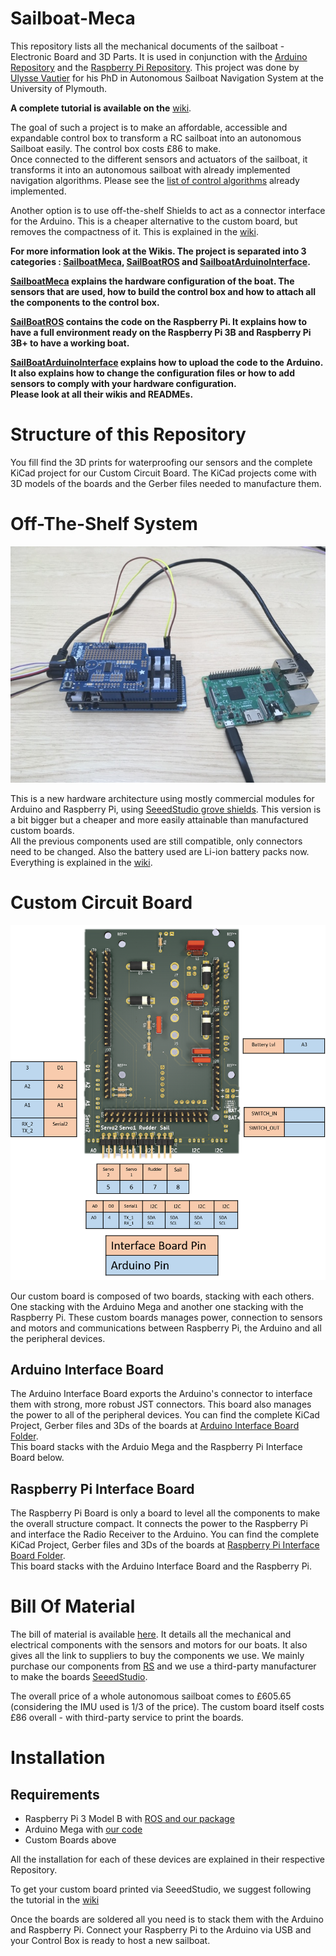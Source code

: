 # Sailboat-Meca
This repository lists all the mechanical documents of the sailboat - Electronic Board and 3D Parts. It is used in conjunction with the [Arduino Repository](https://github.com/Plymouth-Sailboat/SailBoatArduinoInterface) and the [Raspberry Pi Repository](https://github.com/Plymouth-Sailboat/SailBoatROS).
This project was done by [Ulysse Vautier](https://ulyssevautier.github.io/) for his PhD in Autonomous Sailboat Navigation System at the University of Plymouth.

**A complete tutorial is available on the** [wiki](https://github.com/Plymouth-Sailboat/Sailboat-Meca/wiki).

The goal of such a project is to make an affordable, accessible and expandable control box to transform a RC sailboat into an autonomous Sailboat easily. The control box costs £86 to make.  
Once connected to the different sensors and actuators of the sailboat, it transforms it into an autonomous sailboat with already implemented navigation algorithms. Please see the [list of control algorithms](https://github.com/Plymouth-Sailboat/SailBoatROS/wiki/Controllers-List) already implemented.

Another option is to use off-the-shelf Shields to act as a connector interface for the Arduino. This is a cheaper alternative to the custom board, but removes the compactness of it. This is explained in the [wiki](https://github.com/Plymouth-Sailboat/Sailboat-Meca/wiki).

**For more information look at the Wikis. The project is separated into 3 categories : [SailboatMeca](https://github.com/Plymouth-Sailboat/Sailboat-Meca), [SailBoatROS](https://github.com/Plymouth-Sailboat/SailBoatROS) and [SailboatArduinoInterface](https://github.com/Plymouth-Sailboat/SailBoatArduinoInterface).**

**[SailboatMeca](https://github.com/Plymouth-Sailboat/Sailboat-Meca) explains the hardware configuration of the boat. The sensors that are used, how to build the control box and how to attach all the components to the control box.**

**[SailBoatROS](https://github.com/Plymouth-Sailboat/SailBoatROS) contains the code on the Raspberry Pi. It explains how to have a full environment ready on the Raspberry Pi 3B and Raspberry Pi 3B+ to have a working boat.**

**[SailBoatArduinoInterface](https://github.com/Plymouth-Sailboat/SailBoatArduinoInterface) explains how to upload the code to the Arduino. It also explains how to change the configuration files or how to add sensors to comply with your hardware configuration.  
Please look at all their wikis and READMEs.**

# Structure of this Repository

You fill find the 3D prints for waterproofing our sensors and the complete KiCad project for our Custom Circuit Board. The KiCad projects come with 3D models of the boards and the Gerber files needed to manufacture them.

# Off-The-Shelf System

![Assembled System](https://raw.githubusercontent.com/Plymouth-Sailboat/plymouth-sailboat.github.io/master/img/Wiki/off-the-shelf.JPG)

This is a new hardware architecture using mostly commercial modules for Arduino and Raspberry Pi, using [SeeedStudio grove shields](http://wiki.seeedstudio.com/Grove_System/). This version is a bit bigger but a cheaper and more easily attainable than manufactured custom boards.  
All the previous components used are still compatible, only connectors need to be changed. Also the battery used are Li-ion battery packs now. Everything is explained in the [wiki](https://github.com/Plymouth-Sailboat/Sailboat-Meca/wiki).

# Custom Circuit Board

![Arduino Interface Board](https://raw.githubusercontent.com/Plymouth-Sailboat/plymouth-sailboat.github.io/master/img/Wiki/ArduinoPin.png)

Our custom board is composed of two boards, stacking with each others. One stacking with the Arduino Mega and another one stacking with the Raspberry Pi.
These custom boards manages power, connection to sensors and motors and communications between Raspberry Pi, the Arduino and all the peripheral devices.

## Arduino Interface Board

The Arduino Interface Board exports the Arduino's connector to interface them with strong, more robust JST connectors. This board also manages the power to all of the peripheral devices. You can find the complete KiCad Project, Gerber files and 3Ds of the boards at [Arduino Interface Board Folder](/Electronic%20Board/Sailboat%20Kicad/Board1-Arduino).  
This board stacks with the Arduio Mega and the Raspberry Pi Interface Board below.

## Raspberry Pi Interface Board

The Raspberry Pi Board is only a board to level all the components to make the overall structure compact. It connects the power to the Raspberry Pi and interface the Radio Receiver to the Arduino. You can find the complete KiCad Project, Gerber files and 3Ds of the boards at [Raspberry Pi Interface Board Folder](/Electronic%20Board/Sailboat%20Kicad/Board2-RPI).   
This board stacks with the Arduino Interface Board and the Raspberry Pi.

# Bill Of Material

The bill of material is available [here](BOM.xlsx). It details all the mechanical and electrical components with the sensors and motors for our boats. It also gives all the link to suppliers to buy the components we use. We mainly purchase our components from [RS](https://uk.rs-online.com/web/) and we use a third-party manufacturer to make the boards [SeeedStudio](https://www.seeedstudio.com/fusion_pcb.html).

The overall price of a whole autonomous sailboat comes to £605.65 (considering the IMU used is 1/3 of the price). The custom board itself costs £86 overall - with third-party service to print the boards.

# Installation

## Requirements

* Raspberry Pi 3 Model B with [ROS and our package](https://github.com/Plymouth-Sailboat/SailBoatROS)
* Arduino Mega with [our code](https://github.com/Plymouth-Sailboat/SailBoatArduinoInterface)
* Custom Boards above

All the installation for each of these devices are explained in their respective Repository.

To get your custom board printed via SeeedStudio, we suggest following the tutorial in the [wiki](https://github.com/Plymouth-Sailboat/Sailboat-Meca/wiki)

Once the boards are soldered all you need is to stack them with the Arduino and Raspberry Pi. Connect your Raspberry Pi to the Arduino via USB and your Control Box is ready to host a new sailboat.
